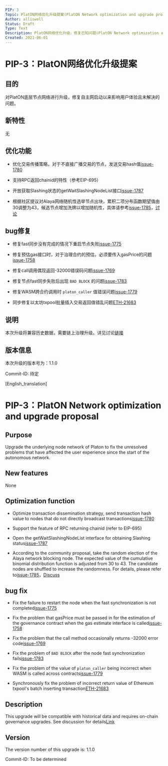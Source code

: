 ```yaml
---
PIP: 3
Topic: PlatON网络优化升级提案(PlatON Network optimization and upgrade proposal)
Author: alliswell
Status: Draft
Type: Text
Description: PlatON网络优化升级，修复已知问题(PlatON Network optimization and upgrade, repair known problems)
Created: 2021-06-01
---
```


# PIP-3：PlatON网络优化升级提案

## 目的

对PlatON底层节点网络进行升级，修复自主网启动以来影响用户体验且未解决的问题。

## 新特性

无

## 优化功能

- 优化交易传播策略，对于不直接广播交易的节点，发送交易hash值[issue-1780](https://github.com/PlatONnetwork/PlatON-Go/issues/1780)

- 支持RPC返回chainid的特性（参考EIP-695）

- 开放获取Slashing状态的getWaitSlashingNodeList接口[issue-1787](https://github.com/PlatONnetwork/PlatON-Go/issues/1787)

- 根据社区提议对Alaya网络随机性选举节点出块，累积二项分布函数期望值由30调整为43，候选节点增加洗牌以增加随机性，具体请参考[issue-1785](https://github.com/PlatONnetwork/PlatON-Go/issues/1785)，[讨论](https://forum.latticex.foundation/t/topic/4119)

## bug修复

- 修复fast同步没有完成的情况下重启节点失败[issue-1775](https://github.com/PlatONnetwork/PlatON-Go/issues/1775)

- 修复预估gas接口时，对于治理合约的预估，必须要传入gasPrice的问题[issue-1758](https://github.com/PlatONnetwork/PlatON-Go/issues/1758)

- 修复call调用偶现返回-32000错误码问题[issue-1769](https://github.com/PlatONnetwork/PlatON-Go/issues/1769)

- 修复节点fast同步失败后出现 `BAD BLOCK` 的问题[issue-1783](https://github.com/PlatONnetwork/PlatON-Go/issues/1783)

- 修复WASM跨合约调用时 `platon_caller` 值错误问题[issue-1779](https://github.com/PlatONnetwork/PlatON-Go/issues/1779)

- 同步修复以太坊txpool批量插入交易返回值错乱问题[ETH-21683](https://github.com/ethereum/go-ethereum/pull/21683)

## 说明

  本次升级将兼容历史数据，需要链上治理升级。详见讨论[链接](https://forum.latticex.foundation/t/topic/5113)

## 版本信息

本次升级的版本号为：1.1.0

Commit-ID: 待定

[English_translation]
# PIP-3：PlatON Network optimization and upgrade proposal

## Purpose

Upgrade the underlying node network of Platon to fix the unresolved problems that have affected the user experience since the start of the autonomous network.

## New features

None

## Optimization function

- Optimize transaction dissemination strategy, send transaction hash value to nodes that do not directly broadcast transactions[issue-1780](https://github.com/PlatONnetwork/PlatON-Go/issues/1780)

- Support the feature of RPC returning chainid (refer to EIP-695)

- Open the getWaitSlashingNodeList interface for obtaining Slashing status[issue-1787](https://github.com/PlatONnetwork/PlatON-Go/issues/1787)

- According to the community proposal, take the random election of the Alaya network blocking node. The expected value of the cumulative binomial distribution function is adjusted from 30 to 43. The candidate nodes are shuffled to increase the randomness. For details, please refer to[issue-1785](https://github.com/PlatONnetwork/PlatON-Go/issues/1785)，[Discuss](https://forum.latticex.foundation/t/topic/4119)

## bug fix

- Fix the failure to restart the node when the fast synchronization is not completed[issue-1775](https://github.com/PlatONnetwork/PlatON-Go/issues/1775)

- Fix the problem that gasPrice must be passed in for the estimation of the governance contract when the gas estimate interface is called[issue-1758](https://github.com/PlatONnetwork/PlatON-Go/issues/1758)

- Fix the problem that the call method occasionally returns -32000 error code[issue-1769](https://github.com/PlatONnetwork/PlatON-Go/issues/1769)

- Fix the problem of `BAD BLOCK` after the node fast synchronization fails[issue-1783](https://github.com/PlatONnetwork/PlatON-Go/issues/1783)

- Fix the problem of the value of `platon_caller` being incorrect when WASM is called across contracts[issue-1779](https://github.com/PlatONnetwork/PlatON-Go/issues/1779)

- Synchronously fix the problem of incorrect return value of Ethereum txpool's batch inserting transaction[ETH-21683](https://github.com/ethereum/go-ethereum/pull/21683)

## Description

  This upgrade will be compatible with historical data and requires on-chain governance upgrades. See discussion for details[Link](https://forum.latticex.foundation/t/topic/5113)

## Version

The version number of this upgrade is: 1.1.0

Commit-ID: To be determined